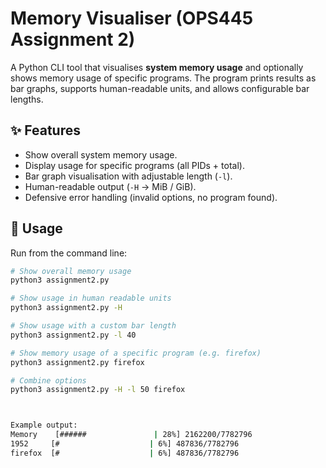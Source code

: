 # Memory Visualiser (OPS445 Assignment 2)

A Python CLI tool that visualises **system memory usage** and optionally shows memory usage of specific programs. The program prints results as bar graphs, supports human-readable units, and allows configurable bar lengths.

## ✨ Features
- Show overall system memory usage.
- Display usage for specific programs (all PIDs + total).
- Bar graph visualisation with adjustable length (`-l`).
- Human-readable output (`-H` → MiB / GiB).
- Defensive error handling (invalid options, no program found).

## 🚀 Usage
Run from the command line:

```bash
# Show overall memory usage
python3 assignment2.py

# Show usage in human readable units
python3 assignment2.py -H

# Show usage with a custom bar length
python3 assignment2.py -l 40

# Show memory usage of a specific program (e.g. firefox)
python3 assignment2.py firefox

# Combine options
python3 assignment2.py -H -l 50 firefox



Example output:
Memory    [######               | 28%] 2162200/7782796
1952     [#                    | 6%] 487836/7782796
firefox  [#                    | 6%] 487836/7782796
